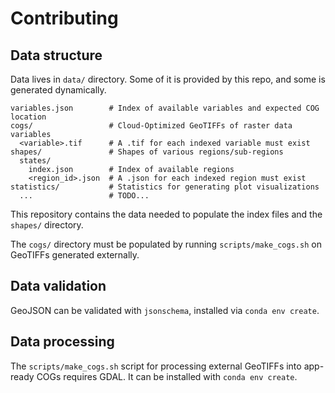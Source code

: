 # Contributing

## Data structure

Data lives in `data/` directory. Some of it is provided by this repo, and some is
generated dynamically.

```
variables.json        # Index of available variables and expected COG location
cogs/                 # Cloud-Optimized GeoTIFFs of raster data variables
  <variable>.tif      # A .tif for each indexed variable must exist
shapes/               # Shapes of various regions/sub-regions
  states/
    index.json        # Index of available regions
    <region_id>.json  # A .json for each indexed region must exist
statistics/           # Statistics for generating plot visualizations
  ...                 # TODO...
```

This repository contains the data needed to populate the index files and the `shapes/`
directory.

The `cogs/` directory must be populated by running `scripts/make_cogs.sh` on
GeoTIFFs generated externally.


## Data validation

GeoJSON can be validated with `jsonschema`, installed via `conda env create`.


## Data processing

The `scripts/make_cogs.sh` script for processing external GeoTIFFs into app-ready COGs
requires GDAL. It can be installed with `conda env create`.
